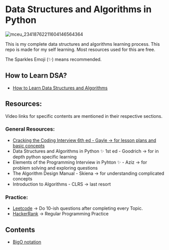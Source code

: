 # Data Structures and Algorithms in Python

![mceu_23418762211604146564364](https://user-images.githubusercontent.com/70666023/124493185-aed8be00-ddf8-11eb-8253-ca3d26064acd.jpg)

This is my complete data structures and algorithms learning process. 
This repo is made for my self learning. Most resources used for this are free.
 
The Sparkles Emoji (✨) means recommended.

## How to Learn DSA?
* [How to Learn Data Structures and Algorithms](https://youtu.be/fO0Nr8_--MI)

## Resources:
Video links for specific contents are mentioned in their respective sections.
### General Resources:
* [Cracking the Coding Interview 6th ed - Gayle -> for lesson plans and basic concepts](https://www.amazon.com/Cracking-Coding-Interview-Programming-Questions/dp/0984782850)
* Data Structures and Algorithms in Python ✨ 1st ed - Goodrich -> for in depth python specific learning 
* Elements of the Programming Interview in Pyhton ✨ - Aziz -> for problem solving and exploring questions
* The Algorithm Design Manual - Skiena -> for understanding complicated concepts
* Introduction to Algorithms - CLRS -> last resort

### Practice:
* [Leetcode](https://leetcode.com/) -> Do 10-ish questions after completing every Topic.
* [HackerRank](https://www.hackerrank.com/) -> Regular Programming Practice

## Contents
* [BigO notation](https://github.com/prottayislive/data_structures_and_algorithms/blob/main/BigO%20notation/BigO.md)

